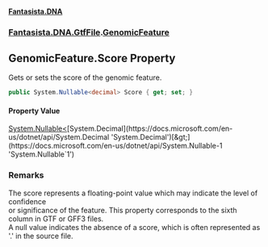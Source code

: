 #### [Fantasista.DNA](index.md 'index')
### [Fantasista.DNA.GtfFile](Fantasista.DNA.GtfFile.md 'Fantasista.DNA.GtfFile').[GenomicFeature](Fantasista.DNA.GtfFile.GenomicFeature.md 'Fantasista.DNA.GtfFile.GenomicFeature')

## GenomicFeature.Score Property

Gets or sets the score of the genomic feature.

```csharp
public System.Nullable<decimal> Score { get; set; }
```

#### Property Value
[System.Nullable&lt;](https://docs.microsoft.com/en-us/dotnet/api/System.Nullable-1 'System.Nullable`1')[System.Decimal](https://docs.microsoft.com/en-us/dotnet/api/System.Decimal 'System.Decimal')[&gt;](https://docs.microsoft.com/en-us/dotnet/api/System.Nullable-1 'System.Nullable`1')

### Remarks
The score represents a floating-point value which may indicate the level of confidence  
or significance of the feature. This property corresponds to the sixth column in GTF or GFF3 files.  
A null value indicates the absence of a score, which is often represented as '.' in the source file.